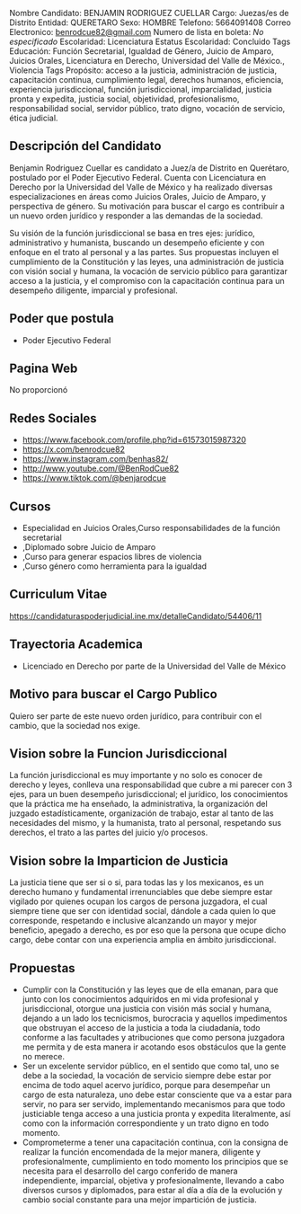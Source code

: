 Nombre Candidato: BENJAMIN RODRIGUEZ CUELLAR
Cargo: Juezas/es de Distrito
Entidad: QUERETARO
Sexo: HOMBRE
Telefono: 5664091408
Correo Electronico: benrodcue82@gmail.com
Numero de lista en boleta: *No especificado*
Escolaridad: Licenciatura
Estatus Escolaridad: Concluido
Tags Educación: Función Secretarial, Igualdad de Género, Juicio de Amparo, Juicios Orales, Licenciatura en Derecho, Universidad del Valle de México., Violencia
Tags Propósito: acceso a la justicia, administración de justicia, capacitación continua, cumplimiento legal, derechos humanos, eficiencia, experiencia jurisdiccional, función jurisdiccional, imparcialidad, justicia pronta y expedita, justicia social, objetividad, profesionalismo, responsabilidad social, servidor público, trato digno, vocación de servicio, ética judicial.


## Descripción del Candidato 

Benjamin Rodriguez Cuellar es candidato a Juez/a de Distrito en Querétaro, postulado por el Poder Ejecutivo Federal. Cuenta con Licenciatura en Derecho por la Universidad del Valle de México y ha realizado diversas especializaciones en áreas como Juicios Orales, Juicio de Amparo, y perspectiva de género. Su motivación para buscar el cargo es contribuir a un nuevo orden jurídico y responder a las demandas de la sociedad.

Su visión de la función jurisdiccional se basa en tres ejes: jurídico, administrativo y humanista, buscando un desempeño eficiente y con enfoque en el trato al personal y a las partes. Sus propuestas incluyen el cumplimiento de la Constitución y las leyes, una administración de justicia con visión social y humana, la vocación de servicio público para garantizar acceso a la justicia, y el compromiso con la capacitación continua para un desempeño diligente, imparcial y profesional.


## Poder que postula

- Poder Ejecutivo Federal


## Pagina Web

No proporcionó


## Redes Sociales

- https://www.facebook.com/profile.php?id=61573015987320
- https://x.com/benrodcue82
- https://www.instagram.com/benhas82/
- http://www.youtube.com/@BenRodCue82
- https://www.tiktok.com/@benjarodcue


## Cursos

- Especialidad en Juicios Orales,Curso responsabilidades de la función secretarial
- ,Diplomado sobre Juicio de Amparo
- ,Curso para generar espacios libres de violencia
- ,Curso género como herramienta para la igualdad


## Curriculum Vitae

https://candidaturaspoderjudicial.ine.mx/detalleCandidato/54406/11


## Trayectoria Academica

- Licenciado en Derecho por parte de la Universidad del Valle de México


## Motivo para buscar el Cargo Publico

Quiero ser parte de este nuevo orden jurídico, para contribuir con el cambio, que la sociedad nos exige.


## Vision sobre la Funcion Jurisdiccional

La función jurisdiccional es muy importante y no solo es conocer de derecho y leyes, conlleva una responsabilidad que cubre a mi parecer con 3 ejes, para un buen desempeño jurisdiccional; el jurídico, los conocimientos que la práctica me ha enseñado, la administrativa, la organización del juzgado estadísticamente, organización de trabajo, estar al tanto de las necesidades del mismo, y la humanista, trato al personal, respetando sus derechos, el trato a las partes del juicio y/o procesos.


## Vision sobre la Imparticion de Justicia

La justicia tiene que ser si o si, para todas las y los mexicanos, es un derecho humano y fundamental irrenunciables que debe siempre estar vigilado por quienes ocupan los cargos de persona juzgadora, el cual siempre tiene que ser con identidad social, dándole a cada quien lo que corresponde, respetando e inclusive alcanzando un mayor y mejor beneficio, apegado a derecho, es por eso que la persona que ocupe dicho cargo, debe contar con una experiencia amplia en ámbito jurisdiccional.


## Propuestas

- Cumplir con la Constitución y las leyes que de ella emanan, para que junto con los conocimientos adquiridos en mi vida profesional y jurisdiccional, otorgue una justicia con visión más social y humana, dejando a un lado los tecnicismos, burocracia y aquellos impedimentos que obstruyan el acceso de la justicia a toda la ciudadanía, todo conforme a las facultades y atribuciones que como persona juzgadora me permita y de esta manera ir acotando esos obstáculos que la gente no merece.
- Ser un excelente servidor público, en el sentido que como tal, uno se debe a la sociedad, la vocación de servicio siempre debe estar por encima de todo aquel acervo jurídico, porque para desempeñar un cargo de esta naturaleza, uno debe estar consciente que va a estar para servir, no para ser servido, implementando mecanismos para que todo justiciable tenga acceso a una justicia pronta y expedita literalmente, así como con la información correspondiente y un trato digno en todo momento.
- Comprometerme a tener una capacitación continua, con la consigna de realizar la función encomendada de la mejor manera, diligente y profesionalmente, cumplimiento en todo momento los principios que se necesita para el desarrollo del cargo conferido de manera independiente, imparcial, objetiva y profesionalmente, llevando a cabo diversos cursos y diplomados, para estar al día a día de la evolución y cambio social constante para una mejor impartición de justicia.

